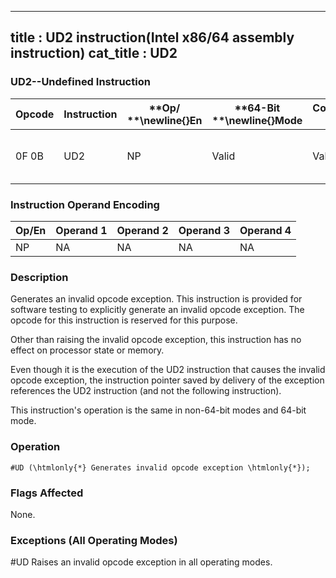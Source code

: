 ----------------------------
title : UD2 instruction(Intel x86/64 assembly instruction)
cat_title : UD2
----------------------------
### UD2--Undefined Instruction


|**Opcode**|**Instruction**|**Op/ **\newline{}**En**|**64-Bit **\newline{}**Mode**|**Compat/**\newline{}**Leg Mode**|**Description**|
|----------|---------------|------------------------|-----------------------------|---------------------------------|---------------|
|0F 0B|UD2|NP|Valid|Valid|Raise invalid opcode exception.|
### Instruction Operand Encoding


|Op/En|Operand 1|Operand 2|Operand 3|Operand 4|
|-----|---------|---------|---------|---------|
|NP|NA|NA|NA|NA|
### Description


Generates an invalid opcode exception. This instruction is provided for software testing to explicitly generate an invalid opcode exception. The opcode for this instruction is reserved for this purpose.

Other than raising the invalid opcode exception, this instruction has no effect on processor state or memory.

Even though it is the execution of the UD2 instruction that causes the invalid opcode exception, the instruction pointer saved by delivery of the exception references the UD2 instruction (and not the following instruction).

This instruction's operation is the same in non-64-bit modes and 64-bit mode.


### Operation

```info-verb
#UD (\htmlonly{*} Generates invalid opcode exception \htmlonly{*});
```
### Flags Affected


None.

### Exceptions (All Operating Modes)


#UD Raises an invalid opcode exception in all operating modes.

